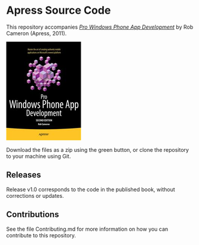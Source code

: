 # Apress Source Code

This repository accompanies [*Pro Windows Phone App Development*](http://www.apress.com/9781430239369) by Rob Cameron (Apress, 2011).

![Cover image](9781430239369.jpg)

Download the files as a zip using the green button, or clone the repository to your machine using Git.

## Releases

Release v1.0 corresponds to the code in the published book, without corrections or updates.

## Contributions

See the file Contributing.md for more information on how you can contribute to this repository.
